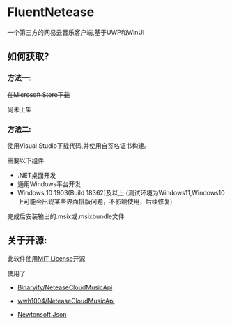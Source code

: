 # FluentNetease
一个第三方的网易云音乐客户端,基于UWP和WinUI
## 如何获取?
### 方法一:
~~在Microsoft Store下载~~

尚未上架

### 方法二:
使用Visual Studio下载代码,并使用自签名证书构建。

需要以下组件:
- .NET桌面开发
- 通用Windows平台开发
- Windows 10 1903(Build 18362)及以上 (测试环境为Windows11,Windows10上可能会出现某些界面排版问题，不影响使用，后续修复)

完成后安装输出的.msix或.msixbundle文件

## 关于开源:
此软件使用[MIT License](https://mit-license.org/)开源

使用了
- [Binaryify/NeteaseCloudMusicApi](https://github.com/Binaryify/NeteaseCloudMusicApi)

- [wwh1004/NeteaseCloudMusicApi](https://github.com/wwh1004/NeteaseCloudMusicApi)

- [Newtonsoft.Json](https://www.newtonsoft.com/json)

